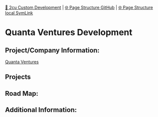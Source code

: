 [📁 2cu Custom Development](../2cu-custom-development.md) | [🌐 Page Structure GitHub](/2cu.atlassian.net/wiki/spaces/CCU/pages/400000022/quanta-ventures-development.md) | [🌐 Page Structure local SymLink](./quanta-ventures-development.page.md)

# Quanta Ventures Development

## **Project/Company Information:**

[Quanta Ventures](../../../../cerulean-circle-unlimited-2cu/customer/sales/quanta-ventures.md)

## **Projects**

## **Road Map:**

## **Additional Information:**
